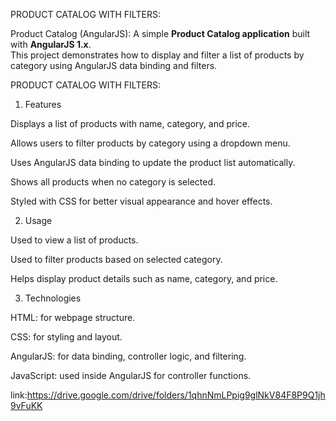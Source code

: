 PRODUCT CATALOG WITH FILTERS:


Product Catalog (AngularJS):
       A simple **Product Catalog application** built with **AngularJS 1.x**.  
This project demonstrates how to display and filter a list of products by category using AngularJS data binding and filters.

PRODUCT CATALOG WITH FILTERS:

1) Features

Displays a list of products with name, category, and price.

Allows users to filter products by category using a dropdown menu.

Uses AngularJS data binding to update the product list automatically.

Shows all products when no category is selected.

Styled with CSS for better visual appearance and hover effects.




2) Usage

Used to view a list of products.

Used to filter products based on selected category.

Helps display product details such as name, category, and price.




3) Technologies

HTML: for webpage structure.

CSS: for styling and layout.

AngularJS: for data binding, controller logic, and filtering.

JavaScript: used inside AngularJS for controller functions.



link:https://drive.google.com/drive/folders/1qhnNmLPpig9glNkV84F8P9Q1jh9vFuKK
